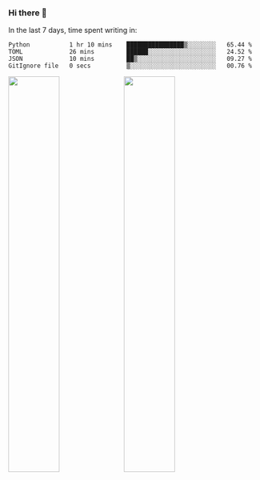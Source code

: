 ### Hi there 👋

In the last 7 days, time spent writing in:

<!--START_SECTION:waka-->

```text
Python           1 hr 10 mins    ████████████████▒░░░░░░░░   65.44 %
TOML             26 mins         ██████░░░░░░░░░░░░░░░░░░░   24.52 %
JSON             10 mins         ██▒░░░░░░░░░░░░░░░░░░░░░░   09.27 %
GitIgnore file   0 secs          ▒░░░░░░░░░░░░░░░░░░░░░░░░   00.76 %
```

<!--END_SECTION:waka-->

<img src="https://wakatime.com/share/@jimtje/5d0c92de-08f8-4a72-8f2f-6a9693d1e318.svg" width=45% height=45%> <img src="https://wakatime.com/share/@jimtje/501498ae-bda5-4da7-a89d-b40bcdd5556d.svg" width=45% height=45%>
